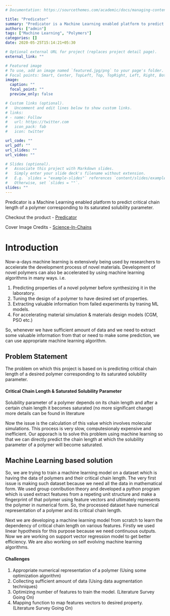 ```yaml
---
# Documentation: https://sourcethemes.com/academic/docs/managing-content/

title: "Predicator"
summary: "Predicator is a Machine Learning enabled platform to predict critical chain length of a polymer corresponding to its saturated solubility parameter."
authors: ["admin"]
tags: ["Machine Learning", "Polymers"]
categories: []
date: 2020-05-25T15:14:21+05:30

# Optional external URL for project (replaces project detail page).
external_link: ""

# Featured image
# To use, add an image named `featured.jpg/png` to your page's folder.
# Focal points: Smart, Center, TopLeft, Top, TopRight, Left, Right, BottomLeft, Bottom, BottomRight.
image:
  caption: ""
  focal_point: ""
  preview_only: false

# Custom links (optional).
#   Uncomment and edit lines below to show custom links.
# links:
# - name: Follow
#   url: https://twitter.com
#   icon_pack: fab
#   icon: twitter

url_code: ""
url_pdf: ""
url_slides: ""
url_video: ""

# Slides (optional).
#   Associate this project with Markdown slides.
#   Simply enter your slide deck's filename without extension.
#   E.g. `slides = "example-slides"` references `content/slides/example-slides.md`.
#   Otherwise, set `slides = ""`.
slides: ""
---
```

Predicator is a Machine Learning enabled platform to predict critical chain length of a polymer corresponding to its saturated solubility parameter.

Checkout the product -
[Predicator](https://polypredictor.herokuapp.com/)

Cover Image Credits - 
[Science-In-Chains](https://science-in-chains.natfak2.uni-halle.de/microscopic-insight/)

# Introduction
Now-a-days machine learning is extensively being used by researchers to accelerate the development process of novel materials. Development of novel polymers can also be accelerated by using machine learning algorithms in many ways. i.e.

1. Predicting properties of a novel polymer before synthesizing it in the laboratory.
2. Tuning the design of a polymer to have desired set of properties.
3. Extracting valuable information from failed experiments by traning ML models.
4. For accelerating material simulation & materials design models (CGM, PSO etc.)

So, whenever we have sufficient amount of data and we need to extract some valuable information from that or need to make some prediction, we can use appropriate machine learning algorithm.

## Problem Statement
The problem on which this project is based on is predicting critical chain length of a desired polymer corresponding to its saturated solubility parameter.

#### Critical Chain Length & Saturated Solubility Parameter
Solubility parameter of a polymer depends on its chain length and after a certain chain length it becomes saturated (no more significant change) more details can be found in literature

Now the issue is the calculation of this value which involves molecular simulations. This process is very slow, computesionaly expensive and inefficient. Our apporach is to solve this problem using machine learning so that we can directly predict the chain length at which the solubility parameter of a polymer will become saturated.

## Machine Learning based solution
So, we are trying to train a machine learning model on a dataset which is having the data of polymers and their critical chain length. The very first issue is making such dataset because we need all the data in mathematical form. We used group conribution theory and developed a python program which is used extract features from a repeting unit structure and make a fingerprint of that polymer using feature vectors and ultimately represents the polymer in numerical form. So, the processed dataset have numerical representation of a polymer and its critical chain length.

Next we are developing a machine learning model from scratch to learn the dependency of critical chain length on various features. Firstly we used linear hypothesis for this purpose because we need continuous outputs. Now we are working on support vector regression model to get better efficiency. We are also working on self evolving machine learning algorithms.

#### Challenges
1. Appropriate numerical representation of a polymer (Using some optimization algorithm)
2. Collecting sufficient amount of data (Using data augmentation techniques)
3. Optimizing number of features to train the model. (Literature Survey Going On)
4. Mapping function to map features vectors to desired property. (Literature Survey Going On)
